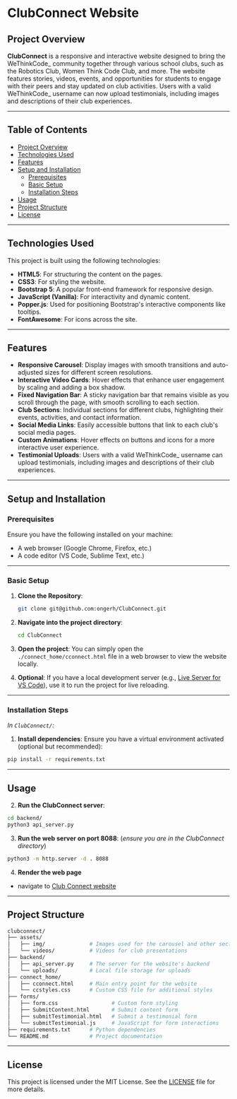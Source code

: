# ClubConnect Website

## Project Overview

**ClubConnect** is a responsive and interactive website designed to bring the WeThinkCode_ community together through various school clubs, such as the Robotics Club, Women Think Code Club, and more. The website features stories, videos, events, and opportunities for students to engage with their peers and stay updated on club activities. Users with a valid WeThinkCode_ username can now upload testimonials, including images and descriptions of their club experiences.

---

## Table of Contents

- [Project Overview](#project-overview)
- [Technologies Used](#technologies-used)
- [Features](#features)
- [Setup and Installation](#setup-and-installation)
   - [Prerequisites](#prerequisites)
   - [Basic Setup](#basic-setup)
   - [Installation Steps](#installation-steps)
- [Usage](#usage)
- [Project Structure](#project-structure)
- [License](#license)

---

## Technologies Used

This project is built using the following technologies:

- **HTML5**: For structuring the content on the pages.
- **CSS3**: For styling the website.
- **Bootstrap 5**: A popular front-end framework for responsive design.
- **JavaScript (Vanilla)**: For interactivity and dynamic content.
- **Popper.js**: Used for positioning Bootstrap's interactive components like tooltips.
- **FontAwesome**: For icons across the site.

---

## Features

- **Responsive Carousel**: Display images with smooth transitions and auto-adjusted sizes for different screen resolutions.
- **Interactive Video Cards**: Hover effects that enhance user engagement by scaling and adding a box shadow.
- **Fixed Navigation Bar**: A sticky navigation bar that remains visible as you scroll through the page, with smooth scrolling to each section.
- **Club Sections**: Individual sections for different clubs, highlighting their events, activities, and contact information.
- **Social Media Links**: Easily accessible buttons that link to each club's social media pages.
- **Custom Animations**: Hover effects on buttons and icons for a more interactive user experience.
- **Testimonial Uploads**: Users with a valid WeThinkCode_ username can upload testimonials, including images and descriptions of their club experiences.

---

## Setup and Installation

### Prerequisites

Ensure you have the following installed on your machine:

- A web browser (Google Chrome, Firefox, etc.)
- A code editor (VS Code, Sublime Text, etc.)

---

### Basic Setup
1. **Clone the Repository**:
   ```bash
   git clone git@github.com:ongerh/ClubConnect.git
   ```

2. **Navigate into the project directory**:
   ```bash
   cd ClubConnect
   ```

3. **Open the project**:
   You can simply open the `./connect_home/cconnect.html` file in a web browser to view the website locally.

4. **Optional**: If you have a local development server (e.g., [Live Server for VS Code](https://marketplace.visualstudio.com/items?itemName=ritwickdey.LiveServer)), use it to run the project for live reloading.

---

### Installation Steps
*In `ClubConnect/`:*
1. **Install dependencies**:
   Ensure you have a virtual environment activated (optional but recommended):

```bash
pip install -r requirements.txt
````

---
## Usage
2. **Run the ClubConnect server**:
```bash
cd backend/
python3 api_server.py
```
3. **Run the web server on port 8088**:  (*ensure you are in the ClubConnect directory*)
```bash
python3 -m http.server -d . 8088
```

4. **Render the web page**
- navigate to [Club Connect website](http://localhost:8088/connect_home/cconnect.html)
---

## Project Structure

```bash
clubconnect/
├── assets/
│   ├── img/              # Images used for the carousel and other sections
│   └── videos/           # Videos for club presentations
├── backend/
│   ├── api_server.py     # The server for the website's backend
│   └── uploads/          # Local file storage for uploads
├── connect_home/
│   ├── cconnect.html     # Main entry point for the website
│   └── ccstyles.css      # Custom CSS file for additional styles
├── forms/
│   ├── form.css                 # Custom form styling
│   ├── SubmitContent.html       # Submit content form
│   ├── submitTestimonial.html   # Submit a testimonial form
│   └── submitTestimonial.js     # JavaScript for form interactions
├── requirements.txt      # Python dependencies
└── README.md             # Project documentation
```

---


## License

This project is licensed under the MIT License. See the [LICENSE](LICENSE) file for more details.

